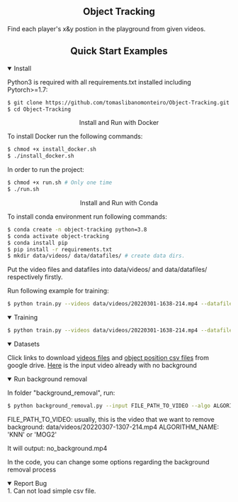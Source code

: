 ## <div align="center">Object Tracking</div>
Find each player's x&y postion in the playground from given videos.
## <div align="center">Quick Start Examples</div>
<details open>
<summary>Install</summary>

Python3 is required with all requirements.txt installed including Pytorch>=1.7:
```bash
$ git clone https://github.com/tomaslibanomonteiro/Object-Tracking.git
$ cd Object-Tracking
```

<div align="center">Install and Run with Docker</div>

To install Docker run the following commands:
```bash
$ chmod +x install_docker.sh 
$ ./install_docker.sh
```

In order to run the project:
```bash
$ chmod +x run.sh # Only one time
$ ./run.sh
```
<div align="center">Install and Run with Conda </div>

To install conda environment run following commands:
```bash
$ conda create -n object-tracking python=3.8
$ conda activate object-tracking
$ conda install pip
$ pip install -r requirements.txt
$ mkdir data/videos/ data/datafiles/ # create data dirs.
```

Put the video files and datafiles into data/videos/ and data/datafiles/ respectively firstly.

Run following example for training:
```bash
$ python train.py --videos data/videos/20220301-1638-214.mp4 --datafiles data/datafiles/2022-03-01_17-38_positions.csv
```

</details>

<details open>
<summary>Training</summary>

```bash
$ python train.py --videos data/videos/20220301-1638-214.mp4 --datafiles data/datafiles/2022-03-01_17-38_positions.csv
```


</details>
<details open>
<summary>Datasets</summary>

Click links to download [videos files](https://drive.google.com/file/d/1OrTUqcDlupKqz20r5teMnfLvFnvhVqgP/view?usp=sharing) and [object position csv files](https://drive.google.com/file/d/1onGxXwf2NFWHsZsSpvAMHjWAlqfKKUKJ/view?usp=sharing) from google drive.
[Here](https://drive.google.com/file/d/152wThRrr2ujar-yxuPtvFmnr6C8P5Y0V/view?usp=sharing) is the input video already with no background


</details>
<details open>
<summary>Run background removal</summary>

In folder "background_removal", run:

```bash
$ python background_removal.py --input FILE_PATH_TO_VIDEO --algo ALGORITHM_NAME
```
FILE_PATH_TO_VIDEO: usually, this is the video that we want to remove background: data/videos/20220307-1307-214.mp4
ALGORITHM_NAME: 'KNN' or 'MOG2'  

It will output: no_background.mp4
  
In the code, you can change some options regarding the background removal process
  
</details>

<details open>
<summary>Report Bug</summary>
1. Can not load simple csv file.
</details>
